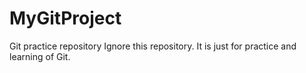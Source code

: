 # MyGitProject
Git practice repository
Ignore this repository.  It is just for practice and learning of Git.
